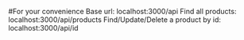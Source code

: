 #For your convenience
Base url: localhost:3000/api
Find all products: localhost:3000/api/products
Find/Update/Delete a product by id:  localhost:3000/api/id
